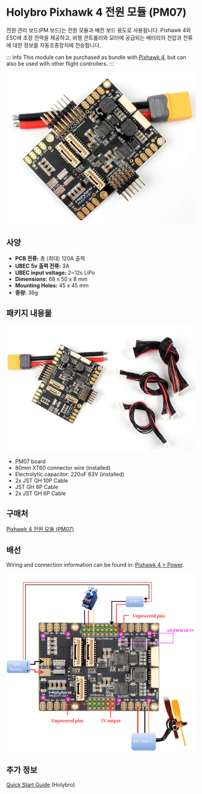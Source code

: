 # Holybro Pixhawk 4 전원 모듈 (PM07)

전원 관리 보드(PM 보드)는 전원 모듈과 배전 보드 용도로 사용됩니다. Pixhawk 4와 ESC에 조정 전력을 제공하고, 비행 콘트롤러와 모터에 공급되는 배터리의 전압과 전류에 대한 정보를 자동조종장치에 전송합니다.

::: info This module can be purchased as bundle with [Pixhawk 4](../assembly/quick_start_pixhawk4.md), but can also be used with other flight controllers.
:::

![PM07](../../assets/hardware/power_module/holybro_pm07/pm07_hero.jpg)

## 사양

- **PCB 전류:** 총 (최대) 120A 출력
- **UBEC 5v 출력 전류:** 3A
- **UBEC input voltage:** 2~12s LiPo
- **Dimensions:** 68 x 50 x 8 mm
- **Mounting Holes:** 45 x 45 mm
- **중량:** 36g

## 패키지 내용물

![패키지 내용물](../../assets/hardware/power_module/holybro_pm07/package_contents.jpg)

- PM07 board
- 80mm XT60 connector wire (installed)
- Electrolytic capacitor: 220uF 63V (installed)
- 2x JST GH 10P Cable
- JST GH 8P Cable
- 2x JST GH 6P Cable

## 구매처

[Pixhawk 4 전원 모듈 (PM07)](https://holybro.com/collections/power-modules-pdbs/products/pixhawk-4-power-module-pm07)


## 배선

Wiring and connection information can be found in: [Pixhawk 4 > Power](../assembly/quick_start_pixhawk4.md#power).

![Pixhawk 4 - 전원 관리 보드](../../assets/hardware/power_module/holybro_pm07/pixhawk4_power_management_board.png)


## 추가 정보

[Quick Start Guide](https://docs.holybro.com/power-module-and-pdb/power-module/pm07-quick-start-guide) (Holybro)
